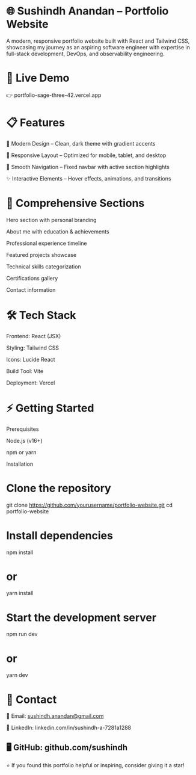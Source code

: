 # 🌐 Sushindh Anandan – Portfolio Website

A modern, responsive portfolio website built with React and Tailwind CSS, showcasing my journey as an aspiring software engineer with expertise in full-stack development, DevOps, and observability engineering.

# 🚀 Live Demo

👉 portfolio-sage-three-42.vercel.app

# 📋 Features

🎨 Modern Design – Clean, dark theme with gradient accents

📱 Responsive Layout – Optimized for mobile, tablet, and desktop

🧭 Smooth Navigation – Fixed navbar with active section highlights

✨ Interactive Elements – Hover effects, animations, and transitions

# 📂 Comprehensive Sections

Hero section with personal branding

About me with education & achievements

Professional experience timeline

Featured projects showcase

Technical skills categorization

Certifications gallery

Contact information

# 🛠️ Tech Stack

Frontend: React (JSX)

Styling: Tailwind CSS

Icons: Lucide React

Build Tool: Vite

Deployment: Vercel

# ⚡ Getting Started
Prerequisites

Node.js (v16+)

npm or yarn

Installation
# Clone the repository
git clone https://github.com/yourusername/portfolio-website.git
cd portfolio-website

# Install dependencies
npm install
# or
yarn install

# Start the development server
npm run dev
# or
yarn dev

# 📧 Contact

📩 Email: sushindh.anandan@gmail.com

💼 LinkedIn: linkedin.com/in/sushindh-a-7281a1288

🖥️ GitHub: github.com/sushindh
---
⭐ If you found this portfolio helpful or inspiring, consider giving it a star!
